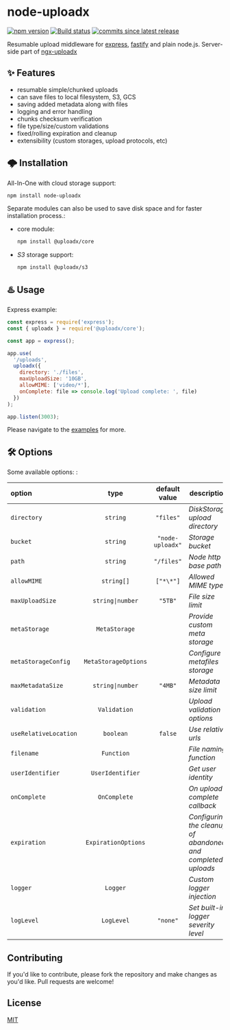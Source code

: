 # node-uploadx

[![npm version][npm-image]][npm-url] [![Build status][gha-image]][gha-url]
[![commits since latest release][comm-image]][comm-url]

Resumable upload middleware for [express](https://github.com/expressjs/express), [fastify](https://github.com/fastify/fastify) and plain node.js.
Server-side part of [ngx-uploadx](https://github.com/kukhariev/ngx-uploadx)

## ✨ Features

- resumable simple/chunked uploads
- can save files to local filesystem, S3, GCS
- saving added metadata along with files
- logging and error handling
- chunks checksum verification
- file type/size/custom validations
- fixed/rolling expiration and cleanup
- extensibility (custom storages, upload protocols, etc)

## 🌩️ Installation

All-In-One with cloud storage support:

```sh
npm install node-uploadx
```

Separate modules can also be used to save disk space and for faster installation process.:

- core module:

  ```sh
  npm install @uploadx/core
  ```

- _S3_ storage support:

  ```sh
  npm install @uploadx/s3
  ```

## ♨️ Usage

Express example:

```js
const express = require('express');
const { uploadx } = require('@uploadx/core');

const app = express();

app.use(
  '/uploads',
  uploadx({
    directory: './files',
    maxUploadSize: '10GB',
    allowMIME: ['video/*'],
    onComplete: file => console.log('Upload complete: ', file)
  })
);

app.listen(3003);
```

Please navigate to the [examples](examples) for more.

## 🛠️ Options

Some available options: :

| option                |         type         |  default value   | description                                                  |
| :-------------------- | :------------------: | :--------------: | ------------------------------------------------------------ |
| `directory`           |       `string`       |    `"files"`     | _DiskStorage upload directory_                               |
| `bucket`              |       `string`       | `"node-uploadx"` | _Storage bucket_                                             |
| `path`                |       `string`       |    `"/files"`    | _Node http base path_                                        |
| `allowMIME`           |      `string[]`      |    `["*\*"]`     | _Allowed MIME types_                                         |
| `maxUploadSize`       |   `string\|number`   |     `"5TB"`      | _File size limit_                                            |
| `metaStorage`         |    `MetaStorage`     |                  | _Provide custom meta storage_                                |
| `metaStorageConfig`   | `MetaStorageOptions` |                  | _Configure metafiles storage_                                |
| `maxMetadataSize`     |   `string\|number`   |     `"4MB"`      | _Metadata size limit_                                        |
| `validation`          |     `Validation`     |                  | _Upload validation options_                                  |
| `useRelativeLocation` |      `boolean`       |     `false`      | _Use relative urls_                                          |
| `filename`            |      `Function`      |                  | _File naming function_                                       |
| `userIdentifier`      |   `UserIdentifier`   |                  | _Get user identity_                                          |
| `onComplete`          |     `OnComplete`     |                  | _On upload complete callback_                                |
| `expiration`          | `ExpirationOptions`  |                  | _Configuring the cleanup of abandoned and completed uploads_ |
| `logger`              |       `Logger`       |                  | _Custom logger injection_                                    |
| `logLevel`            |      `LogLevel`      |     `"none"`     | _Set built-in logger severity level_                         |

## Contributing

If you'd like to contribute, please fork the repository and make changes as you'd like.
Pull requests are welcome!

## License

[MIT](LICENSE)

[npm-image]: https://img.shields.io/npm/v/node-uploadx.svg
[npm-url]: https://www.npmjs.com/package/node-uploadx
[gha-image]: https://github.com/kukhariev/node-uploadx/workflows/CI/badge.svg
[gha-url]: https://github.com/kukhariev/node-uploadx
[comm-image]: https://img.shields.io/github/commits-since/kukhariev/node-uploadx/latest
[comm-url]: https://github.com/kukhariev/node-uploadx/releases/latest
